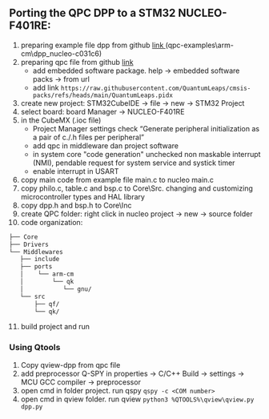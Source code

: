 ## Porting the QPC DPP to a STM32 NUCLEO-F401RE:

1. preparing example file dpp from github [link ](https://github.com/QuantumLeaps/qpc-examples.git)(qpc-examples\arm-cm\dpp_nucleo-c031c6)
2. preparing qpc file from github [link ](https://github.com/QuantumLeaps/qpc.git)
    * add embedded software package. help -> embedded software packs -> from url
    * add link ``` https://raw.githubusercontent.com/QuantumLeaps/cmsis-packs/refs/heads/main/QuantumLeaps.pidx ```
3. create new project: STM32CubeIDE -> file -> new -> STM32 Project 
4. select board: board Manager -> NUCLEO-F401RE
5. in the CubeMX (.ioc file) 
	* Project Manager settings check “Generate peripheral initialization as a pair of c./.h files per peripheral”
	* add qpc in middleware dan project software
	* in system core "code generation" unchecked non maskable interrupt (NMI), pendable request for system service and systick timer
	* enable interrupt in USART
6. copy main code from example file main.c to nucleo main.c
7. copy philo.c, table.c and bsp.c to Core\Src. changing and customizing microcontroller types and HAL library
8. copy dpp.h and bsp.h to Core\Inc
9. create QPC folder: right click in nucleo project -> new -> source folder
10. code organization:
```bash
├── Core
├── Drivers
└── Middlewares
   ├── include
   ├── ports 
   │    └── arm-cm
   │        └── qk
   │           └── gnu/
   └── src
       ├── qf/
       └── qk/
 ```

11. build project and run

### Using Qtools

1. Copy qview-dpp from qpc file
2. add preprocessor Q-SPY in properties -> C/C++ Build -> settings -> MCU GCC compiler -> preprocessor
3. open cmd in folder project. run qspy ``` qspy -c <COM number> ```
4. open cmd in qview folder. run qview ``` python3 %QTOOLS%\qview\qview.py dpp.py ```